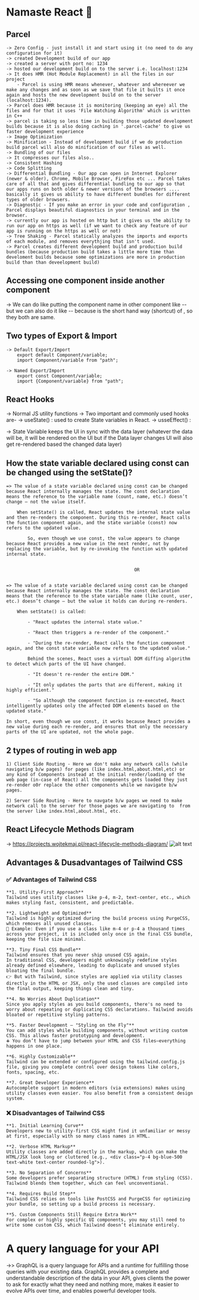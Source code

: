 # Namaste React 🚀

## Parcel

    -> Zero Config - just install it and start using it (no need to do any configuration for it)
    -> created Development build of our app
    -> created a server with port no: 1234
    -> hosted our development build on to the server i.e. localhost:1234
    -> It does HMR (Hot Module Replacement) in all the files in our project
        - Parcel is using HMR means whenever, whatever and whereever we make any changes and as soon as we save that file it builts it once again and hosts the new development build on to the server (localhost:1234).
    -> Parcel does HMR because it is monitoring (keeping an eye) all the files and for that it uses 'File Watching Algorithm' which is written in C++
    -> parcel is taking so less time in building those updated development builds because it is also doing caching in '.parcel-cache' to give us faster development experience
    -> Image Optimization
    -> Minification - Instead of development build if we do production build parcel will also do minification of our files as well.
    -> Bundling of our files
    -> It compresses our files also..
    -> Consistent Hashing
    -> Code Splitting
    -> Differential Bundling - Our app can open in Internet Explorer (newer & older), Chrome, Mobile Browser, FireFox etc ... Parcel takes care of all that and gives differential bundling to our app so that our apps runs on both older & newer versions of the browsers .... basically it gives us ability to have different bundles for different types of older browsers.
    -> Diagnostic - If you make an error in your code and configuration , Parcel displays beautiful diagnostics in your terminal and in the browser.
    -> currently our app is hosted on http but it gives us the ability to run our app on https as well (if we want to check any feature of our app is running on the https as well or not)
    -> Tree Shaking - Parcel statically analyzes the imports and exports of each module, and removes everythjing that isn't used.
    -> Parcel creates different development build and production build bundles (because production build takes a little more time than develoment builds because some optimizations are more in production build than than deveelopment build)

## Accessing one component inside another component

-> We can do like putting the component name in other component like -- <Componentname/>
but we can also do it like -- <Componentname></Componentname>
because <Componentname/> is the short hand way (shortcut) of <Componentname></Componentname> , so they both are same.

## Two types of Export & Import

    -> Default Export/Import
        export default Component/variable;
        import Component/variable from "path";

    -> Named Export/Import
        export const Component/variable;
        import {Component/variable} from "path";

## React Hooks

-> Normal JS utility functions
-> Two important and commonly used hooks are-
-> useState() : used to create State variables in React.
-> usseEffect() :

-> State Variable keeps the UI in sync with the data layer (whatever the data will be, it will be rendered on the UI but if the Data layer changes UI will also get re-rendered based the changed data layer)

## How the state variable declared using const can be changed using the setState()?

    => The value of a state variable declared using const can be changed because React internally manages the state. The const declaration means the reference to the variable name (count, name, etc.) doesn’t change — not the value itself.

        When setState() is called, React updates the internal state value and then re-renders the component. During this re-render, React calls the function component again, and the state variable (const) now refers to the updated value.

            So, even though we use const, the value appears to change because React provides a new value in the next render, not by replacing the variable, but by re-invoking the function with updated internal state.


                                                    OR


    => The value of a state variable declared using const can be changed because React internally manages the state. The const declaration means that the reference to the state variable name (like count, user, etc.) doesn’t change — but the value it holds can during re-renders.

        When setState() is called:

            - "React updates the internal state value."

            - "React then triggers a re-render of the component."

            - "During the re-render, React calls the function component again, and the const state variable now refers to the updated value."

            Behind the scenes, React uses a virtual DOM diffing algorithm to detect which parts of the UI have changed.

            - "It doesn't re-render the entire DOM."

            - "It only updates the parts that are different, making it highly efficient."

            - "So although the component function is re-executed, React intelligently updates only the affected DOM elements based on the updated state."

    In short, even though we use const, it works because React provides a new value during each re-render, and ensures that only the necessary parts of the UI are updated, not the whole page.

## 2 types of routing in web app

    1) Client Side Routing - Here we don't make any network calls (while navigating b/w pages) for pages (like index.html,about.html,etc) or any kind of Components instead at the initial render/loading of the web page (in-case of React) all the components gets loaded they just re-render o0r replace the other components while we navigate b/w pages.

    2) Server Side Routing - Here to navgate b/w pages we need to make network call to the server for those pages we are navigating to  from the server like index.html,about.html, etc.

## React Lifecycle Methods Diagram

-> https://projects.wojtekmaj.pl/react-lifecycle-methods-diagram/
![alt text](React-Lifecycle-Methods-Diagram.png)

## Advantages & Dusadvantages of Tailwind CSS

### ✅ Advantages of Tailwind CSS

    **1. Utility-First Approach**
    Tailwind uses utility classes like p-4, m-2, text-center, etc., which makes styling fast, consistent, and predictable.

    **2. Lightweight and Optimized**
    Tailwind is highly optimized during the build process using PurgeCSS, which removes all unused classes.
    🔹 Example: Even if you use a class like m-4 or p-4 a thousand times across your project, it is included only once in the final CSS bundle, keeping the file size minimal.

    **3. Tiny Final CSS Bundle**
    Tailwind ensures that you never ship unused CSS again.
    In traditional CSS, developers might unknowingly redefine styles already defined elsewhere, leading to duplicate and unused styles bloating the final bundle.
    👉 But with Tailwind, since styles are applied via utility classes directly in the HTML or JSX, only the used classes are compiled into the final output, keeping things clean and tiny.

    **4. No Worries About Duplication**
    Since you apply styles as you build components, there's no need to worry about repeating or duplicating CSS declarations. Tailwind avoids bloated or repetitive styling patterns.

    **5. Faster Development – "Styling on the Fly"**
    You can add styles while building components, without writing custom CSS. This allows faster prototyping and development.
    ➕ You don’t have to jump between your HTML and CSS files—everything happens in one place.

    **6. Highly Customizable**
    Tailwind can be extended or configured using the tailwind.config.js file, giving you complete control over design tokens like colors, fonts, spacing, etc.

    **7. Great Developer Experience**
    Autocomplete support in modern editors (via extensions) makes using utility classes even easier. You also benefit from a consistent design system.

### ❌ Disadvantages of Tailwind CSS

    **1. Initial Learning Curve**
    Developers new to utility-first CSS might find it unfamiliar or messy at first, especially with so many class names in HTML.

    **2. Verbose HTML Markup**
    Utility classes are added directly in the markup, which can make the HTML/JSX look long or cluttered (e.g., <div class="p-4 bg-blue-500 text-white text-center rounded-lg">).

    **3. No Separation of Concerns**
    Some developers prefer separating structure (HTML) from styling (CSS). Tailwind blends them together, which can feel unconventional.

    **4. Requires Build Step**
    Tailwind CSS relies on tools like PostCSS and PurgeCSS for optimizing your bundle, so setting up a build process is necessary.

    **5. Custom Components Still Require Extra Work**
    For complex or highly specific UI components, you may still need to write some custom CSS, which Tailwind doesn’t eliminate entirely.

# A query language for your API

->> GraphQL is a query language for APIs and a runtime for fulfilling those queries with your existing data. GraphQL provides a complete and understandable description of the data in your API, gives clients the power to ask for exactly what they need and nothing more, makes it easier to evolve APIs over time, and enables powerful developer tools.
